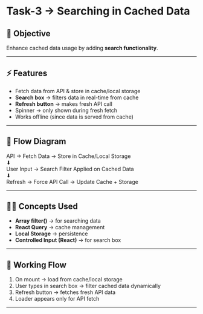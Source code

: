 # Task-3 → Searching in Cached Data  

## 🎯 Objective  
Enhance cached data usage by adding **search functionality**.  

---

## ⚡ Features  
- Fetch data from API & store in cache/local storage  
- **Search box** → filters data in real-time from cache  
- **Refresh button** → makes fresh API call  
- Spinner → only shown during fresh fetch  
- Works offline (since data is served from cache)  

---

## 🔄 Flow Diagram  

API → Fetch Data → Store in Cache/Local Storage  
⬇  
User Input → Search Filter Applied on Cached Data  
⬇  
Refresh → Force API Call → Update Cache + Storage  

---

## 🧑‍💻 Concepts Used  
- **Array filter()** → for searching data  
- **React Query** → cache management  
- **Local Storage** → persistence  
- **Controlled Input (React)** → for search box  

---

## 📌 Working Flow  
1. On mount → load from cache/local storage  
2. User types in search box → filter cached data dynamically  
3. Refresh button → fetches fresh API data  
4. Loader appears only for API fetch  

---
